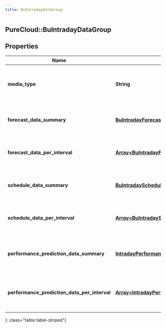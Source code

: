 ```yaml
---
title: BuIntradayDataGroup
---
```

## PureCloud::BuIntradayDataGroup

## Properties

|Name | Type | Description | Notes|
|------------ | ------------- | ------------- | -------------|
| **media_type** | **String** | The media type associated with this intraday group | [optional] |
| **forecast_data_summary** | [**BuIntradayForecastData**](BuIntradayForecastData.html) | Forecast data summary for this date range | [optional] |
| **forecast_data_per_interval** | [**Array&lt;BuIntradayForecastData&gt;**](BuIntradayForecastData.html) | Forecast data per interval for this date range | [optional] |
| **schedule_data_summary** | [**BuIntradayScheduleData**](BuIntradayScheduleData.html) | Schedule data summary for this date range | [optional] |
| **schedule_data_per_interval** | [**Array&lt;BuIntradayScheduleData&gt;**](BuIntradayScheduleData.html) | Schedule data per interval for this date range | [optional] |
| **performance_prediction_data_summary** | [**IntradayPerformancePredictionData**](IntradayPerformancePredictionData.html) | Performance prediction data summary for this date range | [optional] |
| **performance_prediction_data_per_interval** | [**Array&lt;IntradayPerformancePredictionData&gt;**](IntradayPerformancePredictionData.html) | Performance prediction data per interval for this date range | [optional] |
{: class="table table-striped"}


